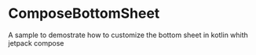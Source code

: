 # ComposeBottomSheet
A sample to demostrate how to customize the bottom sheet in kotlin whith jetpack compose
